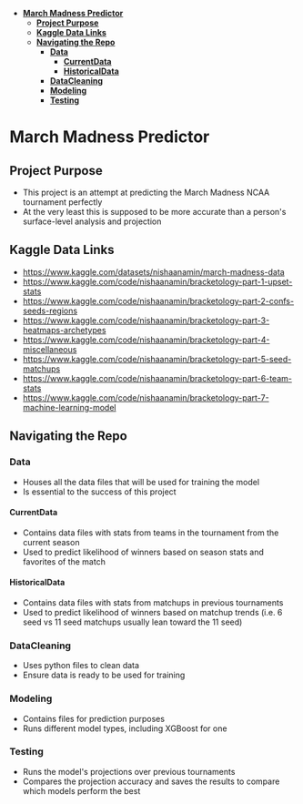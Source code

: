 - [**March Madness Predictor**](#march-madness-predictor)
  - [**Project Purpose**](#project-purpose)
  - [**Kaggle Data Links**](#kaggle-data-links)
  - [**Navigating the Repo**](#navigating-the-repo)
    - [**Data**](#data)
      - [**CurrentData**](#currentdata)
      - [**HistoricalData**](#historicaldata)
    - [**DataCleaning**](#datacleaning)
    - [**Modeling**](#modeling)
    - [**Testing**](#testing)
# **March Madness Predictor**
## **Project Purpose**
- This project is an attempt at predicting the March Madness NCAA tournament perfectly
- At the very least this is supposed to be more accurate than a person's surface-level analysis and projection
## **Kaggle Data Links**
- https://www.kaggle.com/datasets/nishaanamin/march-madness-data
- https://www.kaggle.com/code/nishaanamin/bracketology-part-1-upset-stats
- https://www.kaggle.com/code/nishaanamin/bracketology-part-2-confs-seeds-regions
- https://www.kaggle.com/code/nishaanamin/bracketology-part-3-heatmaps-archetypes
- https://www.kaggle.com/code/nishaanamin/bracketology-part-4-miscellaneous
- https://www.kaggle.com/code/nishaanamin/bracketology-part-5-seed-matchups
- https://www.kaggle.com/code/nishaanamin/bracketology-part-6-team-stats
- https://www.kaggle.com/code/nishaanamin/bracketology-part-7-machine-learning-model

## **Navigating the Repo**
### **Data** 
- Houses all the data files that will be used for training the model
- Is essential to the success of this project
#### **CurrentData**
- Contains data files with stats from teams in the tournament from the current season 
- Used to predict likelihood of winners based on season stats and favorites of the match
#### **HistoricalData**
- Contains data files with stats from matchups in previous tournaments
- Used to predict likelihood of winners based on matchup trends (i.e. 6 seed vs 11 seed matchups usually lean toward the 11 seed)
### **DataCleaning**
- Uses python files to clean data
- Ensure data is ready to be used for training
### **Modeling**
- Contains files for prediction purposes
- Runs different model types, including XGBoost for one
### **Testing**
- Runs the model's projections over previous tournaments
- Compares the projection accuracy and saves the results to compare which models perform the best
